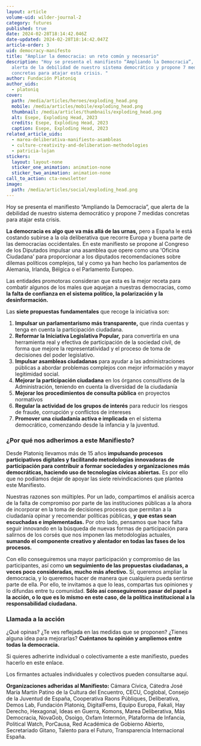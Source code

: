 ```yaml
---
layout: article
volume-uid: wilder-journal-2
category: futures
published: true
date: 2024-02-28T18:14:42.046Z
date-updated: 2024-02-28T18:14:42.047Z
article-order: 3
uid: democracy-manifesto
title: "Ampliar la democracia: un reto común y necesario"
description: "Hoy se presenta el manifiesto “Ampliando la Democracia”, que
  alerta de la debilidad de nuestro sistema democrático y propone 7 medidas
  concretas para atajar esta crisis. "
author: Fundación Platoniq
author_uids:
  - platoniq
cover:
  path: /media/articles/heroes/exploding_head.png
  mobile: /media/articles/mobile/exploding_head.png
  thumbnail: /media/articles/thumbnails/exploding_head.png
  alt: Esepe, Exploding Head, 2023
  credits: Esepe, Exploding Head, 2023
  caption: Esepe, Exploding Head, 2023
related_article_uids:
  - marea-deliberativa-manifiesto-asambleas
  - culture-creativity-and-deliberation-methodologies
  - patricia-lujan
stickers:
  layout: layout-none
  sticker_one_animation: animation-none
  sticker_two_animation: animation-none
call_to_action: cta-newsletter
image:
  path: /media/articles/social/exploding_head.png
---
```

Hoy se presenta el manifiesto “Ampliando la Democracia”, que alerta de la debilidad de nuestro sistema democrático y propone 7 medidas concretas para atajar esta crisis. 

**La democracia es algo que va más allá de las urnas,** pero a España le está costando subirse a la ola deliberativa que recorre Europa y buena parte de las democracias occidentales. En este manifiesto se propone al Congreso de los Diputados impulsar una asamblea que opere como una 'Oficina Ciudadana' para proporcionar a los diputados recomendaciones sobre dilemas políticos complejos, tal y como ya han hecho los parlamentos de Alemania, Irlanda, Bélgica o el Parlamento Europeo. 

Las entidades promotoras consideran que esta es la mejor receta para combatir algunos de los males que aquejan a nuestras democracias, como **la falta de confianza en el sistema político, la polarización y la desinformación.**

Las **siete propuestas fundamentales** que recoge la iniciativa son:

1. **Impulsar un parlamentarismo más transparente,** que rinda cuentas y tenga en cuenta la participación ciudadana.
2. **Reformar la Iniciativa Legislativa Popular,** para convertirla en una herramienta real y efectiva de participación de la sociedad civil, de forma que mejore la representatividad y el proceso de toma de decisiones del poder legislativo.
3. **Impulsar asambleas ciudadanas** para ayudar a las administraciones públicas a abordar problemas complejos con mejor información y mayor legitimidad social.
4. **Mejorar la participación ciudadana** en los órganos consultivos de la Administración, teniendo en cuenta la diversidad de la ciudadanía
5. **Mejorar los procedimientos de consulta pública** en proyectos normativos
6. **Regular la actividad de los grupos de interés** para reducir los riesgos de fraude, corrupción y conflictos de intereses
7. **Promover una ciudadanía activa e implicada** en el sistema democrático, comenzando desde la infancia y la juventud.

### ¿Por qué nos adherimos a este Manifiesto?

Desde Platoniq llevamos más de 15 años **impulsando procesos participativos digitales y facilitando metodologías innovadoras de participación para contribuir a formar sociedades y organizaciones más democráticas, haciendo uso de tecnologías cívicas abiertas.** Es por ello que no podíamos dejar de apoyar las siete reivindicaciones que plantea este Manifiesto.

Nuestras razones son múltiples. Por un lado, compartimos el análisis acerca de la falta de compromiso por parte de las instituciones públicas a la ahora de incorporar en la toma de decisiones procesos que permitan a la ciudadanía opinar y recomendar políticas públicas, **y que estas sean escuchadas e implementadas.** Por otro lado, pensamos que hace falta seguir innovando en la búsqueda de nuevas formas de participación para salirnos de los corsés que nos imponen las metodologías actuales, **sumando el componente creativo y alentador en todas las fases de los procesos.** 

Con ello conseguiremos una mayor participación y compromiso de las participantes, así como **un seguimiento de las propuestas ciudadanas, a veces poco consideradas, mucho más afectivo.** Sí, queremos ampliar la democracia, y lo queremos hacer de manera que cualquiera pueda sentirse parte de ella. Por ello, te invitamos a que lo leas, compartas tus opiniones y lo difundas entre tu comunidad. **Sólo así conseguiremos pasar del papel a la acción, o lo que es lo mismo en este caso, de la política institucional a la responsabilidad ciudadana.**

### Llamada a la acción

¿Qué opinas? ¿Te ves reflejada en las medidas que se proponen? ¿Tienes alguna idea para mejorarlas? **Cuéntanos tu opinión y ampliemos entre todas la democracia.**

Si quieres adherirte individual o colectivamente a este manifiesto, puedes hacerlo en este enlace.

Los firmantes actuales individuales y colectivos pueden consultarse aquí.

**Organizaciones adheridas al Manifiesto:** Cámara Cívica, Cátedra José María Martín Patino de la Cultura del Encuentro, CECU, Coglobal, Consejo de la Juventud de España, Cooperativa Raons Públiques, Deliberativa, Demos Lab, Fundación Platoniq, DigitalFems, Equipo Europa, Fakali, Hay Derecho, Hexagonal, Ideas en Guerra, Komons, Marea Deliberativa, Más Democracia, NovaGob, Osoigo, Oxfam Intermón, Plataforma de Infancia, Political Watch, PorCausa, Red Académica de Gobierno Abierto, Secretariado Gitano, Talento para el Futuro, Transparencia Internacional España.
